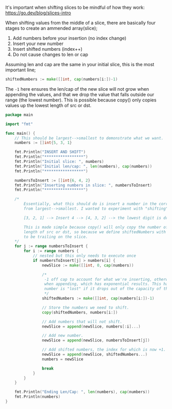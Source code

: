 It's important when shifting slices to be mindful of how they work: https://go.dev/blog/slices-intro

When shifting values from the middle of a slice, there are basically four stages to create an ammended array(slice);

1. Add numbers before your insertion (no index change)
2. Insert your new number
3. Insert shifted numbers (index++)
4. Do not cause changes to len or cap

Assuming len and cap are the same in your initial slice, this is the most important line;

```go
shiftedNumbers := make([]int, cap(numbers[i:])-1)
```

The `-1` here ensures the len/cap of the new slice will not grow when appending the values, and that we drop the value that falls outside our range (the lowest number). This is possible because copy() only copies values up the lowest length of src or dst. 

```go
package main

import "fmt"

func main() {
	// This should be largest-->smallest to demonstrate what we want.
	numbers := []int{5, 3, 1}

	fmt.Println("INSERT AND SHIFT")
	fmt.Println("*****************")
	fmt.Println("Initial slice: ", numbers)
	fmt.Println("Initial len/cap: ", len(numbers), cap(numbers))
	fmt.Println("*****************")

	numbersToInsert := []int{6, 4, 2}
	fmt.Println("Inserting numbers in slice: ", numbersToInsert)
	fmt.Println("*****************")

	/*
		Essentially, what this should do is insert a number in the correct position to retain a sorted slice
		from largest-->smallest. I wanted to experiment with "shifting" and dropping values in a slice effectively.

		[3, 2, 1] --> Insert 4 --> [4, 3, 2] --> the lowest digit is dropped.

		This is made simple because copy() will only copy the number of elements equal to the smallest
		length of src or dst, so because we define shiftedNumbers with a length of minus 1, we drop whatever happened
		to be trailing on the slice.
	*/
	for j := range numbersToInsert {
		for i := range numbers {
			// nested but this only needs to execute once
			if numbersToInsert[j] > numbers[i] {
				newSlice := make([]int, 0, cap(numbers))

				/*
				 -1 off cap to account for what we're inserting, otherwise we increase the len and cap of newSlice 
				 when appending, which has exponential results. This has the effect we want, whereby a 
				 number is "lost" if it drops out of the capacity of the initial slice.
				 */
				shiftedNumbers := make([]int, cap(numbers[i:])-1)

				// Store the numbers we need to shift.
				copy(shiftedNumbers, numbers[i:])

				// Add numbers that will not shift.
				newSlice = append(newSlice, numbers[:i]...)

				// Add new number.
				newSlice = append(newSlice, numbersToInsert[j])

				// Add shifted numbers, the index for which is now +1.
				newSlice = append(newSlice, shiftedNumbers...)
				numbers = newSlice

				break
			}
		}
	}

	fmt.Println("Ending Len/Cap: ", len(numbers), cap(numbers))
	fmt.Println(numbers)
}

```